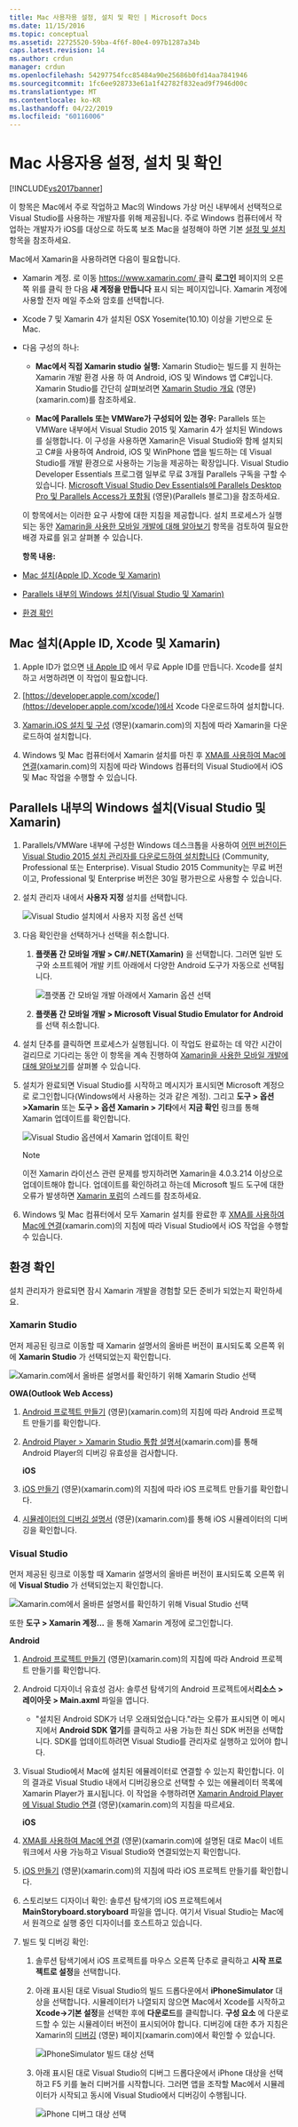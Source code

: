 ```yaml
---
title: Mac 사용자용 설정, 설치 및 확인 | Microsoft Docs
ms.date: 11/15/2016
ms.topic: conceptual
ms.assetid: 22725520-59ba-4f6f-80e4-097b1287a34b
caps.latest.revision: 14
ms.author: crdun
manager: crdun
ms.openlocfilehash: 54297754fcc85484a90e25686b0fd14aa7841946
ms.sourcegitcommit: 1fc6ee928733e61a1f42782f832ead9f7946d00c
ms.translationtype: MT
ms.contentlocale: ko-KR
ms.lasthandoff: 04/22/2019
ms.locfileid: "60116006"
---
```

# <a name="setup-install-and-verifications-for-mac-users"></a>Mac 사용자용 설정, 설치 및 확인
[!INCLUDE[vs2017banner](../includes/vs2017banner.md)]

이 항목은 Mac에서 주로 작업하고 Mac의 Windows 가상 머신 내부에서 선택적으로 Visual Studio를 사용하는 개발자를 위해 제공됩니다. 주로 Windows 컴퓨터에서 작업하는 개발자가 iOS를 대상으로 하도록 보조 Mac을 설정해야 하면 기본 [설정 및 설치](../cross-platform/setup-and-install.md) 항목을 참조하세요.  
  
 Mac에서 Xamarin을 사용하려면 다음이 필요합니다.  
  
- Xamarin 계정. 로 이동 [ https://www.xamarin.com/ ](https://www.xamarin.com/) 클릭 **로그인** 페이지의 오른쪽 위를 클릭 한 다음 **새 계정을 만듭니다** 표시 되는 페이지입니다. Xamarin 계정에 사용할 전자 메일 주소와 암호를 선택합니다.  
  
- Xcode 7 및 Xamarin 4가 설치된 OSX Yosemite(10.10) 이상을 기반으로 둔 Mac.  
  
- 다음 구성의 하나:  
  
  - **Mac에서 직접 Xamarin studio 실행:** Xamarin Studio는 빌드를 지 원하는 Xamarin 개발 환경 사용 하 여 Android, iOS 및 Windows 앱 C#입니다.  Xamarin Studio를 간단히 살펴보려면 [Xamarin Studio 개요](https://xamarin.com/studio) (영문)(xamarin.com)를 참조하세요.  
  
  - **Mac에 Parallels 또는 VMWare가 구성되어 있는 경우:** Parallels 또는 VMWare 내부에서 Visual Studio 2015 및 Xamarin 4가 설치된 Windows를 실행합니다.  이 구성을 사용하면 Xamarin은 Visual Studio와 함께 설치되고 C#을 사용하여 Android, iOS 및 WinPhone 앱을 빌드하는 데 Visual Studio를 개발 환경으로 사용하는 기능을 제공하는 확장입니다.  Visual Studio Developer Essentials 프로그램 일부로 무료 3개월 Parallels 구독을 구할 수 있습니다. [Microsoft Visual Studio Dev Essentials에 Parallels Desktop Pro 및 Parallels Access가 포함됨](http://blog.parallels.com/blog/2015/11/18/visual-studio-dev-essentials/) (영문)(Parallels 블로그)을 참조하세요.  
  
  이 항목에서는 이러한 요구 사항에 대한 지침을 제공합니다.  설치 프로세스가 실행되는 동안 [Xamarin을 사용한 모바일 개발에 대해 알아보기](../cross-platform/learn-about-mobile-development-with-xamarin.md) 항목을 검토하여 필요한 배경 자료를 읽고 살펴볼 수 있습니다.  
  
  **항목 내용:**  
  
- [Mac 설치(Apple ID, Xcode 및 Xamarin)](#mac)  
  
- [Parallels 내부의 Windows 설치(Visual Studio 및 Xamarin)](#windows)  
  
- [환경 확인](#verify)  
  
## <a name="mac"></a> Mac 설치(Apple ID, Xcode 및 Xamarin)  
  
1. Apple ID가 없으면 [내 Apple ID](https://appleid.apple.com/) 에서 무료 Apple ID를 만듭니다. Xcode를 설치하고 서명하려면 이 작업이 필요합니다.  
  
2. [https://developer.apple.com/xcode/](https://developer.apple.com/xcode/)에서 Xcode 다운로드하여 설치합니다.  
  
3. [Xamarin.iOS 설치 및 구성](http://developer.xamarin.com/guides/ios/getting_started/installation/mac/) (영문)(xamarin.com)의 지침에 따라 Xamarin을 다운로드하여 설치합니다.  
  
4. Windows 및 Mac 컴퓨터에서 Xamarin 설치를 마친 후 [XMA를 사용하여 Mac에 연결](http://developer.xamarin.com/guides/ios/getting_started/installation/windows/#Connecting_to_the_Mac_Using_XMA)(xamarin.com)의 지침에 따라 Windows 컴퓨터의 Visual Studio에서 iOS 및 Mac 작업을 수행할 수 있습니다.  
  
## <a name="windows"></a> Parallels 내부의 Windows 설치(Visual Studio 및 Xamarin)  
  
1. Parallels/VMWare 내부에 구성한 Windows 데스크톱을 사용하여 [어떤 버전이든 Visual Studio 2015 설치 관리자를 다운로드하여 설치합니다](https://www.visualstudio.com/downloads/download-visual-studio-vs.aspx) (Community, Professional 또는 Enterprise). Visual Studio 2015 Community는 무료 버전이고, Professional 및 Enterprise 버전은 30일 평가판으로 사용할 수 있습니다.  
  
2. 설치 관리자 내에서 **사용자 지정** 설치를 선택합니다.  
  
     ![Visual Studio 설치에서 사용자 지정 옵션 선택](../cross-platform/media/cross-plat-xamarin-setup-1.png "Cross-Plat Xamarin Setup 1")  
  
3. 다음 확인란을 선택하거나 선택을 취소합니다.  
  
    1. **플랫폼 간 모바일 개발 > C#/.NET(Xamarin)** 을 선택합니다. 그러면 일반 도구와 소프트웨어 개발 키트 아래에서 다양한 Android 도구가 자동으로 선택됩니다.  
  
         ![플랫폼 간 모바일 개발 아래에서 Xamarin 옵션 선택](../cross-platform/media/cross-plat-xamarin-setup-2.png "Cross-Plat Xamarin Setup 2")  
  
    2. **플랫폼 간 모바일 개발 > Microsoft Visual Studio Emulator for Android**를 선택 취소합니다.  
  
4. 설치 단추를 클릭하면 프로세스가 실행됩니다. 이 작업도 완료하는 데 약간 시간이 걸리므로 기다리는 동안 이 항목을 계속 진행하여 [Xamarin을 사용한 모바일 개발에 대해 알아보기](../cross-platform/learn-about-mobile-development-with-xamarin.md)를 살펴볼 수 있습니다.  
  
5. 설치가 완료되면 Visual Studio를 시작하고 메시지가 표시되면 Microsoft 계정으로 로그인합니다(Windows에서 사용하는 것과 같은 계정). 그리고 **도구 > 옵션 >Xamarin** 또는 **도구 > 옵션 Xamarin > 기타**에서 **지금 확인** 링크를 통해 Xamarin 업데이트를 확인합니다.  
  
     ![Visual Studio 옵션에서 Xamarin 업데이트 확인](../cross-platform/media/cross-plat-xamarin-setup-3.png "Cross-Plat Xamarin Setup 3")  
  
    > [!NOTE]
    >  이전 Xamarin 라이선스 관련 문제를 방지하려면 Xamarin을 4.0.3.214 이상으로 업데이트해야 합니다.  업데이트를 확인하려고 하는데 Microsoft 빌드 도구에 대한 오류가 발생하면 [Xamarin 포럼](http://forums.xamarin.com/discussion/69015/xamarin-update-on-vs-2013-says-i-need-the-build-tools-for-vs-2015)의 스레드를 참조하세요.
  
6. Windows 및 Mac 컴퓨터에서 모두 Xamarin 설치를 완료한 후 [XMA를 사용하여 Mac에 연결](http://developer.xamarin.com/guides/ios/getting_started/installation/windows/#Connecting_to_the_Mac_Using_XMA)(xamarin.com)의 지침에 따라 Visual Studio에서 iOS 작업을 수행할 수 있습니다.  
  
## <a name="verify"></a> 환경 확인  
 설치 관리자가 완료되면 잠시 Xamarin 개발을 경험할 모든 준비가 되었는지 확인하세요.  
  
### <a name="xamarin-studio"></a>Xamarin Studio  
 먼저 제공된 링크로 이동할 때 Xamarin 설명서의 올바른 버전이 표시되도록 오른쪽 위에 **Xamarin Studio** 가 선택되었는지 확인합니다.  
  
 ![Xamarin.com에서 올바른 설명서를 확인하기 위해 Xamarin Studio 선택](../cross-platform/media/crossplat-xamarin-mac-1.png "CrossPlat Xamarin Mac 1")  
  
 **OWA(Outlook Web Access)**  
  
1. [Android 프로젝트 만들기](http://developer.xamarin.com/recipes/android/general/projects/create_an_android_project/) (영문)(xamarin.com)의 지침에 따라 Android 프로젝트 만들기를 확인합니다.  
  
2. [Android Player > Xamarin Studio 통합 설명서](https://developer.xamarin.com/guides/android/getting_started/installation/android-player/#Integration_with_Xamarin_Studio)(xamarin.com)를 통해 Android Player의 디버깅 유효성을 검사합니다.  
  
   **iOS**  
  
3. [iOS 만들기](http://developer.xamarin.com/recipes/ios/general/projects/create_an_ios_project/) (영문)(xamarin.com)의 지침에 따라 iOS 프로젝트 만들기를 확인합니다.  
  
4. [시뮬레이터의 디버깅 설명서](https://developer.xamarin.com/guides/ios/deployment,_testing,_and_metrics/debugging_in_xamarin_ios/#Debugging_on_the_Simulator) (영문)(xamarin.com)를 통해 iOS 시뮬레이터의 디버깅을 확인합니다.  
  
### <a name="visual-studio"></a>Visual Studio  
 먼저 제공된 링크로 이동할 때 Xamarin 설명서의 올바른 버전이 표시되도록 오른쪽 위에 **Visual Studio** 가 선택되었는지 확인합니다.  
  
 ![Xamarin.com에서 올바른 설명서를 확인하기 위해 Visual Studio 선택](../cross-platform/media/crossplat-xamarin-mac-2.png "CrossPlat Xamarin Mac 2")  
  
 또한 **도구 > Xamarin 계정...** 을 통해 Xamarin 계정에 로그인합니다.  
  
 **Android**  
  
1. [Android 프로젝트 만들기](http://developer.xamarin.com/recipes/android/general/projects/create_an_android_project/) (영문)(xamarin.com)의 지침에 따라 Android 프로젝트 만들기를 확인합니다.  
  
2. Android 디자이너 유효성 검사: 솔루션 탐색기의 Android 프로젝트에서**리소스 > 레이아웃 > Main.axml** 파일을 엽니다.  
  
   - "설치된 Android SDK가 너무 오래되었습니다."라는 오류가 표시되면 이 메시지에서 **Android SDK 열기**를 클릭하고 사용 가능한 최신 SDK 버전을 선택합니다. SDK를 업데이트하려면 Visual Studio를 관리자로 실행하고 있어야 합니다.  
  
3. Visual Studio에서 Mac에 설치된 에뮬레이터로 연결할 수 있는지 확인합니다.  이의 결과로 Visual Studio 내에서 디버깅용으로 선택할 수 있는 에뮬레이터 목록에 Xamarin Player가 표시됩니다.  이 작업을 수행하려면 [Xamarin Android Player에 Visual Studio 연결](http://developer.xamarin.com/guides/android/deployment,_testing,_and_metrics/android-player-with-visual-studio-in-vm/) (영문)(xamarin.com)의 지침을 따르세요.  
  
   **iOS**  
  
4. [XMA를 사용하여 Mac에 연결](http://developer.xamarin.com/guides/ios/getting_started/installation/windows/#Connecting_to_the_Mac_Using_XMA) (영문)(xamarin.com)에 설명된 대로 Mac이 네트워크에서 사용 가능하고 Visual Studio와 연결되었는지 확인합니다.  
  
5. [iOS 만들기](http://developer.xamarin.com/recipes/ios/general/projects/create_an_ios_project/) (영문)(xamarin.com)의 지침에 따라 iOS 프로젝트 만들기를 확인합니다.  
  
6. 스토리보드 디자이너 확인: 솔루션 탐색기의 iOS 프로젝트에서 **MainStoryboard.storyboard** 파일을 엽니다. 여기서 Visual Studio는 Mac에서 원격으로 실행 중인 디자이너를 호스트하고 있습니다.  
  
7. 빌드 및 디버깅 확인:  
  
   1. 솔루션 탐색기에서 iOS 프로젝트를 마우스 오른쪽 단추로 클릭하고 **시작 프로젝트로 설정**을 선택합니다.  
  
   2. 아래 표시된 대로 Visual Studio의 빌드 드롭다운에서 **iPhoneSimulator** 대상을 선택합니다. 시뮬레이터가 나열되지 않으면 Mac에서 Xcode를 시작하고 **Xcode->기본 설정**을 선택한 후에 **다운로드**를 클릭합니다. **구성 요소** 에 다운로드할 수 있는 시뮬레이터 버전이 표시되어야 합니다. 디버깅에 대한 추가 지침은 Xamarin의 [디버깅](https://developer.xamarin.com/guides/ios/deployment,_testing,_and_metrics/debugging_in_xamarin_ios/#Debugging_on_the_Simulator) (영문) 페이지(xamarin.com)에서 확인할 수 있습니다.  
  
        ![IPhoneSimulator 빌드 대상 선택](../cross-platform/media/crossplat-xamarin-verify-5.png "CrossPlat Xamarin Verify 5")  
  
   3. 아래 표시된 대로 Visual Studio의 디버그 드롭다운에서 iPhone 대상을 선택하고 F5 키를 눌러 디버거를 시작합니다. 그러면 앱을 조작할 Mac에서 시뮬레이터가 시작되고 동시에 Visual Studio에서 디버깅이 수행됩니다.  
  
        ![iPhone 디버그 대상 선택](../cross-platform/media/crossplat-xamarin-verify-6.png "CrossPlat Xamarin Verify 6")
